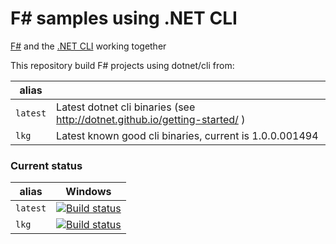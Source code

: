 # F# samples using .NET CLI
 
[F#](http://fsharp.org/) and the [.NET CLI](http://dotnet.github.io/) working together

This repository build F# projects using dotnet/cli from:

| alias       |     |
|-------------|-----|
| `latest`    | Latest dotnet cli binaries (see http://dotnet.github.io/getting-started/ ) |
| `lkg`       | Latest known good cli binaries, current is 1.0.0.001494 |


### Current status

| alias    | Windows |
|----------|---------|
| `latest` | [![Build status](https://ci.appveyor.com/api/projects/status/fjyw71v46oyftr3d/branch/master?svg=true)](https://ci.appveyor.com/project/enricosada/fsharp-dotnet-cli-samples/branch/master) |
| `lkg`    | [![Build status](https://ci.appveyor.com/api/projects/status/fjyw71v46oyftr3d/branch/master?svg=true)](https://ci.appveyor.com/project/enricosada/fsharp-dotnet-cli-samples/branch/master) |
